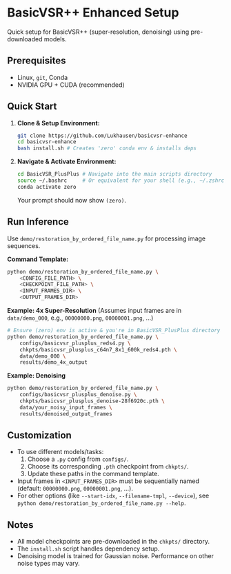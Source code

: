 # BasicVSR++ Enhanced Setup

Quick setup for BasicVSR++ (super-resolution, denoising) using pre-downloaded models.

## Prerequisites

*   Linux, `git`, Conda
*   NVIDIA GPU + CUDA (recommended)

## Quick Start

1.  **Clone & Setup Environment:**
    ```bash
    git clone https://github.com/Lukhausen/basicvsr-enhance
    cd basicvsr-enhance
    bash install.sh # Creates 'zero' conda env & installs deps
    ```

2.  **Navigate & Activate Environment:**
    ```bash
    cd BasicVSR_PlusPlus # Navigate into the main scripts directory
    source ~/.bashrc     # Or equivalent for your shell (e.g., ~/.zshrc)
    conda activate zero
    ```
    Your prompt should now show `(zero)`.

## Run Inference

Use `demo/restoration_by_ordered_file_name.py` for processing image sequences.

**Command Template:**

```bash
python demo/restoration_by_ordered_file_name.py \
    <CONFIG_FILE_PATH> \
    <CHECKPOINT_FILE_PATH> \
    <INPUT_FRAMES_DIR> \
    <OUTPUT_FRAMES_DIR>
```

**Example: 4x Super-Resolution**
(Assumes input frames are in `data/demo_000`, e.g., `00000000.png`, `00000001.png`, ...)

```bash
# Ensure (zero) env is active & you're in BasicVSR_PlusPlus directory
python demo/restoration_by_ordered_file_name.py \
    configs/basicvsr_plusplus_reds4.py \
    chkpts/basicvsr_plusplus_c64n7_8x1_600k_reds4.pth \
    data/demo_000 \
    results/demo_4x_output
```

**Example: Denoising**

```bash
python demo/restoration_by_ordered_file_name.py \
    configs/basicvsr_plusplus_denoise.py \
    chkpts/basicvsr_plusplus_denoise-28f6920c.pth \
    data/your_noisy_input_frames \
    results/denoised_output_frames
```

## Customization

*   To use different models/tasks:
    1.  Choose a `.py` config from `configs/`.
    2.  Choose its corresponding `.pth` checkpoint from `chkpts/`.
    3.  Update these paths in the command template.
*   Input frames in `<INPUT_FRAMES_DIR>` must be sequentially named (default: `00000000.png`, `00000001.png`, ...).
*   For other options (like `--start-idx`, `--filename-tmpl`, `--device`), see `python demo/restoration_by_ordered_file_name.py --help`.

## Notes

*   All model checkpoints are pre-downloaded in the `chkpts/` directory.
*   The `install.sh` script handles dependency setup.
*   Denoising model is trained for Gaussian noise. Performance on other noise types may vary.